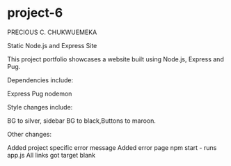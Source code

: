 # project-6

PRECIOUS C. CHUKWUEMEKA





Static Node.js and Express Site


This project portfolio showcases a website built using Node.js, Express and Pug.

Dependencies include:

Express
Pug
nodemon



Style changes include:

BG to silver, sidebar BG to black,Buttons to maroon.



Other changes:

Added project specific error message
Added error page
npm start - runs app.js
All links got target blank
